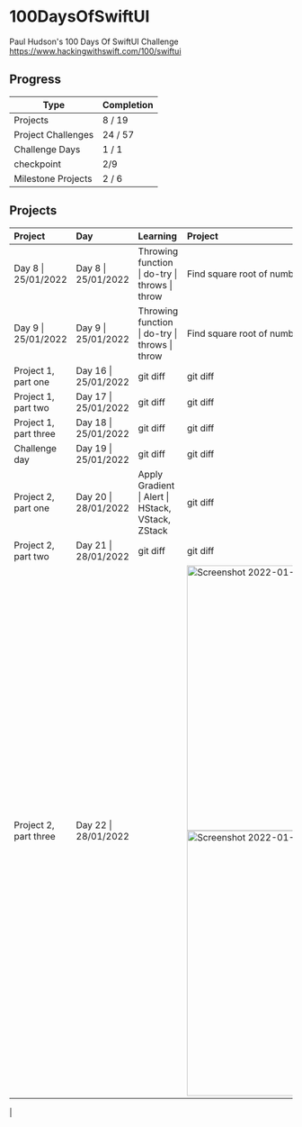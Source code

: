 # 100DaysOfSwiftUI
Paul Hudson's 100 Days Of SwiftUI Challenge https://www.hackingwithswift.com/100/swiftui

## Progress

|Type	|Completion|
| ------------- | ------------- |
|Projects	|8 / 19|
|Project Challenges	|24 / 57|
|Challenge Days	|1 / 1|
|checkpoint |2/9|
|Milestone Projects|2 / 6|

## Projects

| Project                   | Day                  | Learning               | Project                   | Screenshots              |
| :---                 |  :---                 |   :---                 |     :---                 |                     ---: |
| Day 8 \| 25/01/2022 | Day 8 \| 25/01/2022                |  Throwing function \| do-try \| throws \| throw                  |  Find square root of number, More details check playground                     |  Day8                 |
| Day 9 \| 25/01/2022 | Day 9 \| 25/01/2022                |  Throwing function \| do-try \| throws \| throw                  |  Find square root of number, More details check playground                     |  Day8                 |
| Project 1, part one | Day 16 \| 25/01/2022     | git diff       | git diff      |
| Project 1, part two | Day 17 \| 25/01/2022    | git diff       | git diff      |
| Project 1, part three | Day 18  \| 25/01/2022    | git diff       | git diff      |
| Challenge day | Day 19  \| 25/01/2022    | git diff       | git diff      |
| Project 2, part one| Day 20  \| 28/01/2022    | Apply Gradient \| Alert \| HStack, VStack, ZStack      | git diff      |
| Project 2, part two| Day 21  \| 28/01/2022    | git diff       | git diff      |
| Project 2, part three| Day 22  \| 28/01/2022    |        |     <img width="471" alt="Screenshot 2022-01-28 at 6 22 51 PM" src="https://user-images.githubusercontent.com/790961/151550417-23903bd9-9beb-459a-90eb-5662e4ef88b1.png"> <img width="471" alt="Screenshot 2022-01-28 at 6 22 38 PM" src="https://user-images.githubusercontent.com/790961/151550858-125d906f-348b-4b07-9bf2-547c2f9a3001.png">
  |
 
